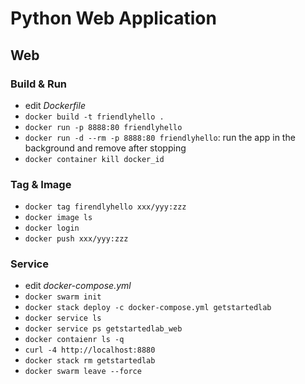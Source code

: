 # Python Web Application

## Web
### Build & Run
- edit *Dockerfile*
- `docker build -t friendlyhello .`
- `docker run -p 8888:80 friendlyhello`
- `docker run -d --rm -p 8888:80 friendlyhello`: run the app in the background and remove after stopping
- `docker container kill docker_id`

### Tag & Image
- `docker tag firendlyhello xxx/yyy:zzz`
- `docker image ls`
- `docker login`
- `docker push xxx/yyy:zzz`

### Service
- edit *docker-compose.yml*
- `docker swarm init`
- `docker stack deploy -c docker-compose.yml getstartedlab`
- `docker service ls`
- `docker service ps getstartedlab_web`
- `docker contaienr ls -q`
- `curl -4 http://localhost:8880`
- `docker stack rm getstartedlab`
- `docker swarm leave --force`